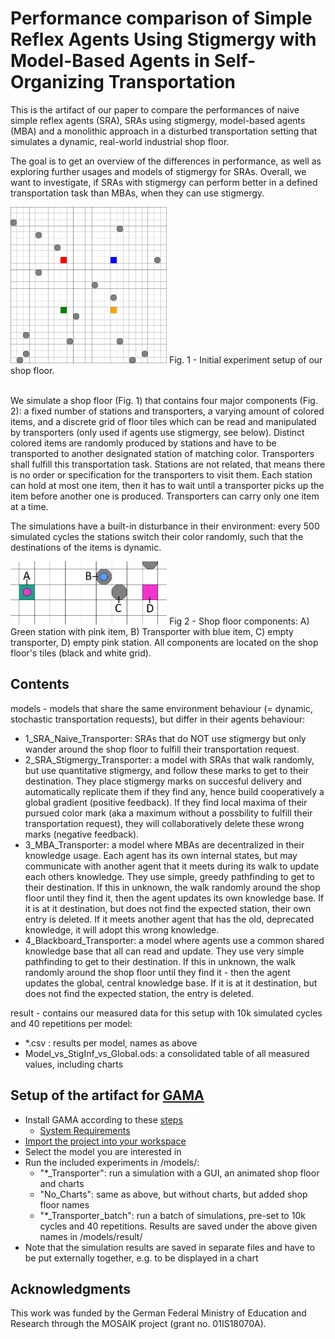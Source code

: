# Performance comparison of Simple Reflex Agents Using Stigmergy with Model-Based Agents in Self-Organizing Transportation
This is the artifact of our paper to compare the performances of naive simple reflex agents (SRA), SRAs using stigmergy, model-based agents (MBA) and a monolithic approach in a disturbed transportation setting that simulates a dynamic, real-world industrial shop floor.   

The goal is to get an overview of the differences in performance, as well as exploring further usages and models of stigmergy for SRAs. Overall, we want to investigate, if SRAs with stigmergy can perform better in a defined transportation task than MBAs, when they can use stigmergy.

<img src="https://github.com/wintechis/Model_Based_VS_SRA_Stigmergy/blob/main/setup.png" alt="fig1" width="250"/>
Fig. 1 - Initial experiment setup of our shop floor.


<br>We simulate a shop floor (Fig. 1) that contains four major components (Fig. 2): a fixed number of stations and transporters, a varying amount of colored items, and a discrete grid of floor tiles which can be read and manipulated by transporters (only used if agents use stigmergy, see below). 
Distinct colored items are randomly produced by stations and have to be transported to another designated station of matching color. Transporters shall fulfill this transportation task. Stations are not related, that means there is no order or specification for the transporters to visit them. 
Each station can hold at most one item, then it has to wait until a transporter picks up the item before another one is produced. Transporters can carry only one item at a time. 

The simulations have a built-in disturbance in their environment: every 500 simulated cycles the stations switch their color randomly, such that the destinations of the items is dynamic.


<img src="https://github.com/wintechis/Model_Based_VS_SRA_Stigmergy/blob/main/BasicScenarioAnnotated.PNG" alt="fig1" width="250">
Fig 2 - Shop floor components: A) Green station with pink item, B) Transporter with blue item, C) empty transporter, D) empty pink station. All components are located on the shop floor's tiles (black and white grid).

## Contents

models - models that share the same environment behaviour (= dynamic, stochastic transportation requests), but differ in their agents behaviour:
- 1_SRA_Naive_Transporter: SRAs that do NOT use stigmergy but only wander around the shop floor to fulfill their transportation request.
- 2_SRA_Stigmergy_Transporter: a model with SRAs that walk randomly, but use quantitative stigmergy, and follow these marks to get to their destination. They place stigmergy marks on succesful delivery and automatically replicate them if they find any, hence build cooperatively a global gradient (positive feedback). If they find local maxima of their pursued color mark (aka a maximum without a possbility to fulfill their transportation request), they will collaboratively delete these wrong marks (negative feedback).
- 3_MBA_Transporter: a model where MBAs are decentralized in their knowledge usage. Each agent has its own internal states, but may communicate with another agent that it meets during its walk to update each others knowledge. They use simple, greedy pathfinding to get to their destination. If this in unknown, the walk randomly around the shop floor until they find it, then the agent updates its own knowledge base. If it is at it destination, but does not find the expected station, their own entry is deleted. If it meets another agent that has the old, deprecated knowledge, it will adopt this wrong knowledge.
- 4_Blackboard_Transporter: a model where agents use a common shared knowledge base that all can read and update. They use very simple pathfinding to get to their destination. If this in unknown, the walk randomly around the shop floor until they find it - then the agent updates the global, central knowledge base. If it is at it destination, but does not find the expected station, the entry is deleted.

result - contains our measured data for this setup with 10k simulated cycles and 40 repetitions per model:
-  \*.csv : results per model, names as above
-  Model_vs_StigInf_vs_Global.ods: a consolidated table of all measured values, including charts

## Setup of the artifact for [GAMA](https://gama-platform.github.io/)

- Install GAMA according to these [steps](https://gama-platform.github.io/wiki/Installation)
  -  [System Requirements](https://gama-platform.github.io/wiki/Installation#system-requirements)
- [Import the project into your workspace](https://gama-platform.github.io/wiki/ImportingModels)
- Select the model you are interested in
- Run the included experiments in /models/:
  - "\*_Transporter": run a simulation with a GUI, an animated shop floor and charts
  - "No_Charts": same as above, but without charts, but added shop floor names
  - "\*_Transporter_batch": run a batch of simulations, pre-set to 10k cycles and 40 repetitions. Results are saved under the above given names in /models/result/
- Note that the simulation results are saved in separate files and have to be put externally together, e.g. to be displayed in a chart

## Acknowledgments

This work was funded by the German Federal Ministry of Education and Research through the MOSAIK project (grant no. 01IS18070A).
